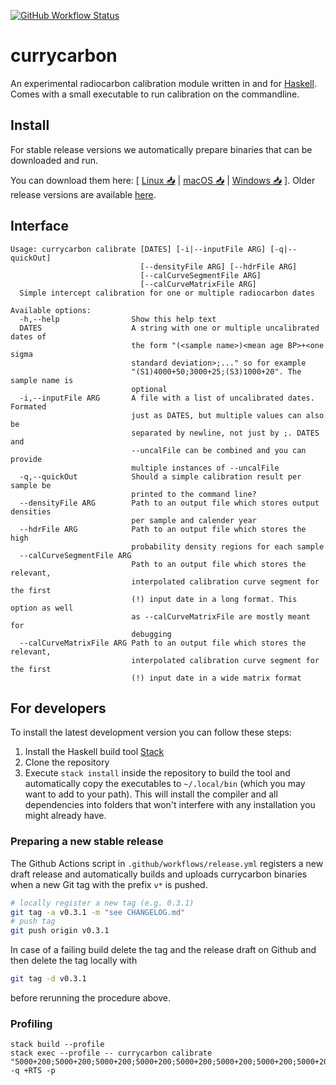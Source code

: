 [![GitHub Workflow Status](https://github.com/nevrome/currycarbon/actions/workflows/normalCheck.yml/badge.svg)](https://github.com/nevrome/currycarbon/actions/workflows/normalCheck.yml)

# currycarbon

An experimental radiocarbon calibration module written in and for [Haskell](https://www.haskell.org/). Comes with a small executable to run calibration on the commandline.

## Install

For stable release versions we automatically prepare binaries that can be downloaded and run.

You can download them here: [ [Linux 📥](https://github.com/nevrome/currycarbon/releases/latest/download/currycarbon-Linux) | [macOS 📥](https://github.com/nevrome/currycarbon/releases/latest/download/currycarbon-macOS) | [Windows 📥](https://github.com/nevrome/currycarbon/releases/latest/download/currycarbon-Windows.exe) ]. Older release versions are available [here](https://github.com/nevrome/currycarbon/releases).

## Interface

```
Usage: currycarbon calibrate [DATES] [-i|--inputFile ARG] [-q|--quickOut] 
                             [--densityFile ARG] [--hdrFile ARG] 
                             [--calCurveSegmentFile ARG] 
                             [--calCurveMatrixFile ARG]
  Simple intercept calibration for one or multiple radiocarbon dates

Available options:
  -h,--help                Show this help text
  DATES                    A string with one or multiple uncalibrated dates of
                           the form "(<sample name>)<mean age BP>+<one sigma
                           standard deviation>;..." so for example
                           "(S1)4000+50;3000+25;(S3)1000+20". The sample name is
                           optional
  -i,--inputFile ARG       A file with a list of uncalibrated dates. Formated
                           just as DATES, but multiple values can also be
                           separated by newline, not just by ;. DATES and
                           --uncalFile can be combined and you can provide
                           multiple instances of --uncalFile
  -q,--quickOut            Should a simple calibration result per sample be
                           printed to the command line?
  --densityFile ARG        Path to an output file which stores output densities
                           per sample and calender year
  --hdrFile ARG            Path to an output file which stores the high
                           probability density regions for each sample
  --calCurveSegmentFile ARG
                           Path to an output file which stores the relevant,
                           interpolated calibration curve segment for the first
                           (!) input date in a long format. This option as well
                           as --calCurveMatrixFile are mostly meant for
                           debugging
  --calCurveMatrixFile ARG Path to an output file which stores the relevant,
                           interpolated calibration curve segment for the first
                           (!) input date in a wide matrix format
```

## For developers

To install the latest development version you can follow these steps:

1. Install the Haskell build tool [Stack](https://docs.haskellstack.org/en/stable/README/)
2. Clone the repository
3. Execute `stack install` inside the repository to build the tool and automatically copy the executables to `~/.local/bin` (which you may want to add to your path). This will install the compiler and all dependencies into folders that won't interfere with any installation you might already have.

### Preparing a new stable release

The Github Actions script in `.github/workflows/release.yml` registers a new draft release and automatically builds and uploads currycarbon binaries when a new Git tag with the prefix `v*` is pushed. 

```bash
# locally register a new tag (e.g. 0.3.1)
git tag -a v0.3.1 -m "see CHANGELOG.md"
# push tag
git push origin v0.3.1
```

In case of a failing build delete the tag and the release draft on Github and then delete the tag locally with

```bash
git tag -d v0.3.1
```

before rerunning the procedure above.

### Profiling

```
stack build --profile
stack exec --profile -- currycarbon calibrate "5000+200;5000+200;5000+200;5000+200;5000+200;5000+200;5000+200;5000+200" -q +RTS -p
```

